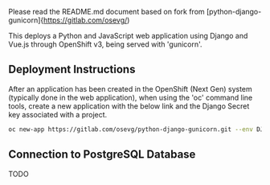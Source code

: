 Please read the README.md document based on fork from [python-django-gunicorn]{https://gitlab.com/osevg/)

This deploys a Python and JavaScript web application using Django and Vue.js through OpenShift v3, being served with 'gunicorn'.

## Deployment Instructions

After an application has been created in the OpenShift (Next Gen)  system (typically done in the web application), when using the 'oc' command line tools, create a new application with the below link and the Django Secret key associated with a project.
```bash
oc new-app https://gitlab.com/osevg/python-django-gunicorn.git --env DJANGO_SECRET_KEY='<key>' python:latest
```

## Connection to PostgreSQL Database
TODO

